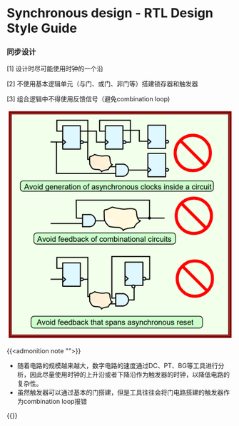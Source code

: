 # Synchronous design - RTL Design Style Guide


### 同步设计

[1] 设计时尽可能使用时钟的一个沿

[2] 不使用基本逻辑单元（与门、或门、非门等）搭建锁存器和触发器

[3] 组合逻辑中不得使用反馈信号（避免combination loop)

![""](/images/RTL_DESIGN_STYLE/1-2.png)

{{<admonition note "">}}
* 随着电路的规模越来越大，数字电路的速度通过DC、PT、BG等工具进行分析，因此尽量使用时钟的上升沿或者下降沿作为触发器的时钟，以降低电路的复杂性。
* 虽然触发器可以通过基本的门搭建，但是工具往往会将门电路搭建的触发器作为combination loop报错

{{</admonition>}}
